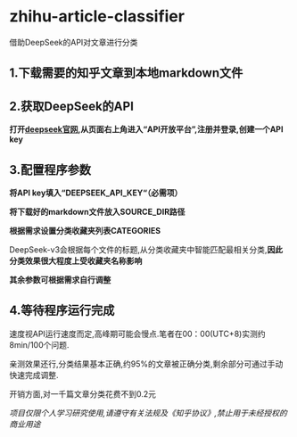 # zhihu-article-classifier
借助DeepSeek的API对文章进行分类

## 1.下载需要的知乎文章到本地markdown文件

## 2.获取DeepSeek的API

**打开[deepseek官网](https://www.deepseek.com/),从页面右上角进入“API开放平台”,注册并登录,创建一个API key**

## 3.配置程序参数

**将API key填入“DEEPSEEK_API_KEY“（必需项）**

**将下载好的markdown文件放入SOURCE_DIR路径**

**根据需求设置分类收藏夹列表CATEGORIES**

DeepSeek-v3会根据每个文件的标题,从分类收藏夹中智能匹配最相关分类,**因此分类效果很大程度上受收藏夹名称影响**

**其余参数可根据需求自行调整**

## 4.等待程序运行完成
速度视API运行速度而定,高峰期可能会慢点.笔者在00：00(UTC+8)实测约8min/100个问题.

亲测效果还行,分类结果基本正确,约95%的文章被正确分类,剩余部分可通过手动快速完成调整.

开销方面,对一千篇文章分类花费不到0.2元

*项目仅限个人学习研究使用,请遵守有关法规及《知乎协议》,禁止用于未经授权的商业用途*
